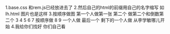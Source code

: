 1.base.css 和rem.js已经放进去了
2.然后自己的html的前缀用自己的名字缩写 如lh.html  图片也是这样
3.按顺序做图 第一个人做第一张  第二个 做第二个和倒数第二个 3 4 5 6 7 按顺序做  8 9 一个人做 最后一个 剩下的一个人做  从李学敏哪儿开始
4.我给你们找好 你们自己看
